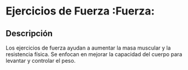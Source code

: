 # Ejercicios de Fuerza :Fuerza:
## Descripción
Los ejercicios de fuerza ayudan a aumentar la masa muscular y la resistencia física. Se enfocan en mejorar la capacidad del cuerpo para levantar y controlar el peso.
